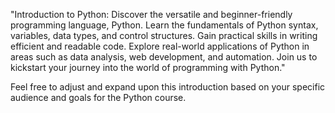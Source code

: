 "Introduction to Python: Discover the versatile and beginner-friendly programming language, Python. Learn the fundamentals of Python syntax, variables, data types, and control structures. Gain practical skills in writing efficient and readable code. Explore real-world applications of Python in areas such as data analysis, web development, and automation. Join us to kickstart your journey into the world of programming with Python."

Feel free to adjust and expand upon this introduction based on your specific audience and goals for the Python course.
